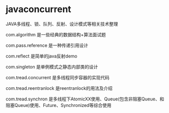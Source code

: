 # javaconcurrent

JAVA多线程、锁、队列、反射、设计模式等相关技术整理

com.algorithm 是一些经典的数据结构+算法面试题

com.pass.reference 是一种传递引用设计

com.reflect 是简单的java反射demo

com.singleton 是单例模式之静态内部类的设计

com.tread.concurrent 是多线程同步容器的实现代码

com.tread.reentranlock 是reentranlock的用法及介绍

com.tread.synchron 是多线程下AtomicXX使用、Queue(包含非阻塞Queue、和阻塞Queue)使用、Future、Synchronized等综合使用
    